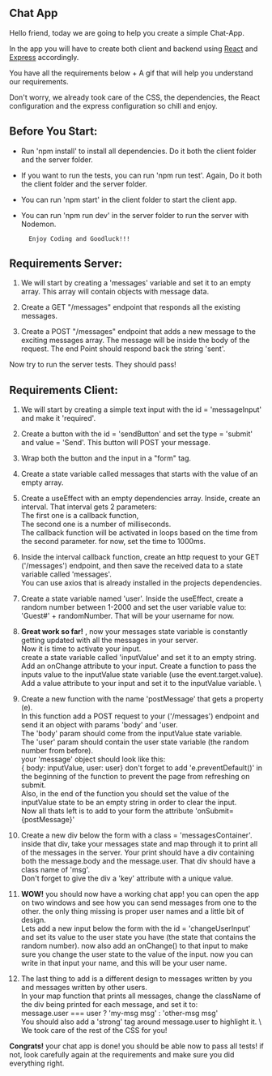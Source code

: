 
## Chat App
Hello friend, today we are going to help you create a simple Chat-App.

In the app you will have to create both client and backend using [React](https://reactjs.org/) and [Express](https://expressjs.com/) accordingly.

You have all the requirements below + A gif that will help you understand our requirements.

Don't worry, we already took care of the CSS, the dependencies, the React configuration and the express configuration so chill and enjoy.

## Before You Start:
- Run 'npm install' to install all dependencies. Do it both the client folder and the server folder.
- If you want to run the tests, you can run 'npm run test'. Again, Do it both the client folder and the server folder.
- You can run 'npm start' in the client folder to start the client app.
- You can run 'npm run dev' in the server folder to run the server with Nodemon.

        Enjoy Coding and Goodluck!!!

## Requirements Server: 
1. We will start by creating a 'messages' variable and set it to an empty array.
This array will contain objects with message data.
  
2. Create a GET "/messages" endpoint that responds all the existing messages.

3. Create a POST "/messages" endpoint that adds a new message to the exciting messages array. The message will be inside the body of the request. The end Point should respond back the string 'sent'.

Now try to run the server tests. They should pass!


## Requirements Client: 
1. We will start by creating a simple text input with the id = 'messageInput' and make it 'required'.

2. Create a button with the id = 'sendButton' and set the type = 'submit' and value = 'Send'. This button will POST your message.

3. Wrap both the button and the input in a "form" tag.

4. Create a state variable called messages that starts with the value of an empty array.

5. Create a useEffect with an empty dependencies array.
Inside, create an interval.
That interval gets 2 parameters: \
The first one is a callback function, \
The second one is a number of milliseconds. \
The callback function will be activated in loops based on the time from the second parameter. for now, set the time to 1000ms.

6. Inside the interval callback function,
  create an http request to your GET ('/messages') endpoint,
  and then save the received data to a state variable called 'messages'. \
  You can use axios that is already installed in the projects dependencies.

7. Create a state variable named 'user'. Inside the useEffect, create a random number between 1-2000 and set the user variable value to: 'Guest#' + randomNumber. That will be your username for now.

8. **Great work so far!** , now your messages state variable is constantly getting updated with all the messages in your server. \
Now it is time to activate your input. \
create a state variable called 'inputValue' and set it to an empty string. Add an onChange attribute to your input. Create a function to pass the inputs value to the inputValue state variable (use the event.target.value). Add a value attribute to your input and set it to the inputValue variable. \

9. Create a new function with the name 'postMessage' that gets a property (e).\
In this function add a POST request to your ('/messages') endpoint and send it an object with params 'body' and 'user.\
The 'body' param should come from the inputValue state variable.\
The 'user' param should contain the user state variable (the random number from before). \
your 'message' object should look like this:\
{ body: inputValue, user: user}
don't forget to add 'e.preventDefault()' in the beginning of the function to prevent the page from refreshing on submit. \
Also, in the end of the function you should set the value of the inputValue state to be an empty string in order to clear the input. \
Now all thats left is to add to your form the attribute 'onSubmit={postMessage}' 

10. Create a new div below the form with a class = 'messagesContainer'. inside that div, take your messages state and map through it to print all of the messages in the server. Your print should have a div containing both the message.body and the message.user. That div should have a class name of 'msg'. \
Don't forget to give the div a 'key' attribute with a unique value.

11. **WOW!** you should now have a working chat app! you can open the app on two windows and see how you can send messages from one to the other. the only thing missing is proper user names and a little bit of design.\
Lets add a new input below the form with the id = 'changeUserInput' and set its value to the user state you have (the state that contains the random number). now also add an onChange() to that input to make sure you change the user state to the value of the input. now you can write in that input your name, and this will be your user name.

12. The last thing to add is a different design to messages written by you and messages written by other users.\
In your map function that prints all messages, change the className of the div being printed for each message, and set it to:\
message.user === user ? 'my-msg msg' : 'other-msg msg'\
You should also add a 'strong' tag around message.user to highlight it. \ 
We took care of the rest of the CSS for you!

**Congrats!** your chat app is done! you should be able now to pass all tests! if not, look carefully again at the requirements and make sure you did everything right.
                              

